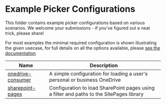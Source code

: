 # Example Picker Configurations

This folder contains example picker configurations based on various scenarios. We welcome your submissions - if you've figured out a neat trick, please share!

For most examples the minimal required configuration is shown illustrating the given usecase, for full details on all the options available, please [see the documentation](https://aka.ms/OneDrive/file-picker)

|Name|Description|
|---|---|
[onedrive-consumer](./onedrive-consumer.json)|A simple configuration for loading a user's personal or business OneDrive|
[sharepoint-pages](./sharepoint-pages.json)|Configuration to load SharePoint pages using a filter and paths to the SitePages library|
